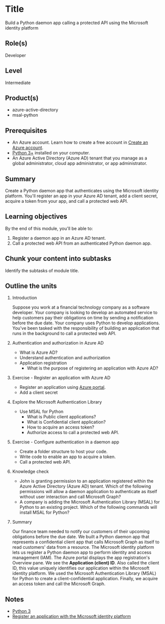 # Title

Build a Python daemon app calling a protected API using the Microsoft identity platform

## Role(s)

Developer

## Level

Intermediate

## Product(s)

- azure-active-directory
- msal-python

## Prerequisites

- An Azure account. Learn how to create a free account in [Create an Azure account](/learn/modules/create-an-azure-account).
- [Python 3+](https://www.python.org/downloads/) installed on your computer.
- An Azure Active Directory (Azure AD) tenant that you manage as a global administrator, cloud app administrator, or app administrator.

## Summary

Create a Python daemon app that authenticates using the Microsoft identity platform. You'll register an app in your Azure AD tenant, add a client secret, acquire a token from your app, and call a protected web API.

## Learning objectives

By the end of this module, you'll be able to:

1. Register a daemon app in an Azure AD tenant.
1. Call a protected web API from an authenticated Python daemon app.

## Chunk your content into subtasks

Identify the subtasks of module title.

## Outline the units

1. Introduction

   Suppose you work at a financial technology company as a software developer. Your company is looking to develop an automated service to help customers pay their obligations on time by sending a notification before the due date. Your company uses Python to develop applications. You've been tasked with the responsibility of building an application that runs in the background to call a protected web API.

2. Authentication and authorization in Azure AD

   - What is Azure AD?
   - Understand authentication and authorization
   - Application registration
     - What is the purpose of registering an application with Azure AD?

3. Exercise - Register an application with Azure AD

   - Register an application using <a href="https://portal.azure.com/" target="_blank">Azure portal</a>.
   - Add a client secret

4. Explore the Microsoft Authentication Library

   - Use MSAL for Python
     - What is Public client applications?
     - What is Confidential client application?
     - How to acquire an access token?
     - Authorize access to call a protected web API.

5. Exercise - Configure authentication in a daemon app
   - Create a folder structure to host your code.
   - Write code to enable an app to acquire a token.
   - Call a protected web API.

6. Knowledge check

   - John is granting permission to an application registered within the Azure Active Directory (Azure AD) tenant. Which of the following permissions will allow a daemon application to authenticate as itself without user interaction and call Microsoft Graph?
   - A company is adding the Microsoft Authentication Library (MSAL) for Python to an existing project. Which of the following commands will install MSAL for Python?

7. Summary

   Our finance team needed to notify our customers of their upcoming obligations before the due date. We built a Python daemon app that represents a confidential client app that calls Microsoft Graph as itself to read customers' data from a resource. The Microsoft identity platform lets us register a Python daemon app to perform identity and access management (IAM). The Azure portal displays the app registration's Overview pane. We see the **Application (client) ID**. Also called the client ID, this value uniquely identifies our application within the Microsoft identity platform. We used the Microsoft Authentication Library (MSAL) for Python to create a client-confidential application. Finally, we acquire an access token and call the Microsoft Graph.

## Notes

- [Python 3](https://www.python.org/download/releases/3.0/)
- [Register an application with the Microsoft identity platform](https://docs.microsoft.com/azure/active-directory/develop/quickstart-register-app)
